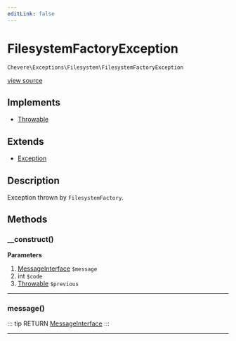 ```yaml
---
editLink: false
---
```


# FilesystemFactoryException

`Chevere\Exceptions\Filesystem\FilesystemFactoryException`

[view source](https://github.com/chevere/chevere/blob/master/exceptions/Filesystem/FilesystemFactoryException.php)

## Implements

- [Throwable](https://www.php.net/manual/class.throwable)

## Extends

- [Exception](../Core/Exception.md)

## Description

Exception thrown by `FilesystemFactory`.

## Methods

### __construct()

**Parameters**

1. [MessageInterface](../../Interfaces/Message/MessageInterface.md) `$message`
2. int `$code`
3. [Throwable](https://www.php.net/manual/class.throwable) `$previous`

---

### message()

::: tip RETURN
[MessageInterface](../../Interfaces/Message/MessageInterface.md)
:::

---
